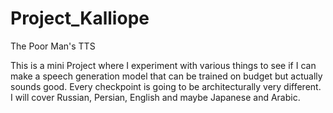# Project_Kalliope
The Poor Man's TTS

This is a mini Project where I experiment with various things to see if I can make a speech generation model that can be trained on budget but actually sounds good. 
Every checkpoint is going to be architecturally very different. I will cover Russian, Persian, English and maybe Japanese and Arabic.
